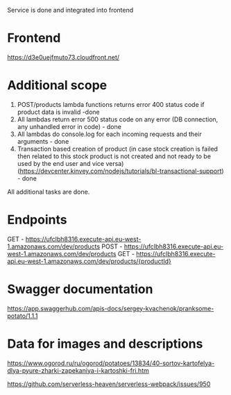 Service is done and integrated into frontend

# Frontend
https://d3e0uejfmuto73.cloudfront.net/

# Additional scope
1. POST/products lambda functions returns error 400 status code if product data is invalid -done
2. All lambdas return error 500 status code on any error (DB connection, any unhandled error in code) - done
3. All lambdas do console.log for each incoming requests and their arguments - done
4. Transaction based creation of product (in case stock creation is failed then related to this stock product is not created and not ready to be used by the end user and vice versa) (https://devcenter.kinvey.com/nodejs/tutorials/bl-transactional-support) - done

All additional tasks are done.

# Endpoints
  GET - https://ufclbh8316.execute-api.eu-west-1.amazonaws.com/dev/products
  POST - https://ufclbh8316.execute-api.eu-west-1.amazonaws.com/dev/products
  GET - https://ufclbh8316.execute-api.eu-west-1.amazonaws.com/dev/products/{productId}

# Swagger documentation
  https://app.swaggerhub.com/apis-docs/sergey-kvachenok/pranksome-potato/1.1.1

# Data for images and descriptions
https://www.ogorod.ru/ru/ogorod/potatoes/13834/40-sortov-kartofelya-dlya-pyure-zharki-zapekaniya-i-kartoshki-fri.htm

https://github.com/serverless-heaven/serverless-webpack/issues/950
